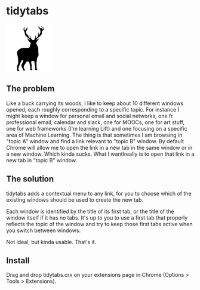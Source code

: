 tidytabs
========

![It's a deer !](tidytabs/icons/deer128.png)

## The problem

Like a buck carrying its woods, I like to keep about 10 different windows opened, each roughly corresponding to a specific topic. For instance I might keep a window for personal email and social networks, one fr professional email, calendar and slack, one for MOOCs, one for art stuff, one for web frameworks (I'm learning Lift) and one focusing on a specific area of Machine Learning. The thing is that sometimes I am browsing in "topic A" window and find a link relevant to "topic B" window. By default Chrome will allow me to open the link in a new tab in the same window or in a new window. Which kinda sucks. What I wantIreally is to open that link in a new tab in "topic B" window.

## The solution

tidytabs adds a contextual menu to any link, for you to choose which of the existing windows should be used to create the new tab.

Each window is identified by the title of its first tab, or the title of the window itself if it has no tabs. It's up to you to use a first tab that properly reflects the topic of the window and try to keep those first tabs active when you switch between windows.

Not ideal, but kinda usable. That's it.

## Install
 
Drag and drop tidytabs.crx on your extensions page in Chrome (Options > Tools > Extensions).

